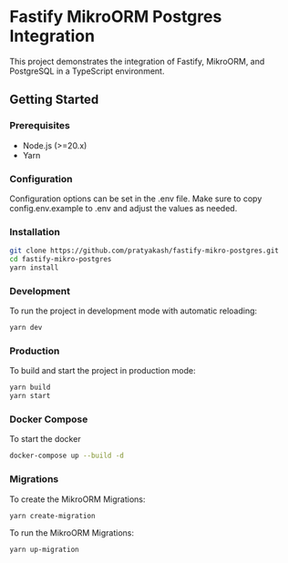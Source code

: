 # Fastify MikroORM Postgres Integration

This project demonstrates the integration of Fastify, MikroORM, and PostgreSQL in a TypeScript environment.

## Getting Started

### Prerequisites

- Node.js (>=20.x)
- Yarn

### Configuration
Configuration options can be set in the .env file. Make sure to copy config.env.example to .env and adjust the values as needed.

### Installation

```sh
git clone https://github.com/pratyakash/fastify-mikro-postgres.git
cd fastify-mikro-postgres
yarn install
```
### Development

To run the project in development mode with automatic reloading:
```sh
yarn dev
```

### Production
To build and start the project in production mode:
```sh
yarn build
yarn start
```

### Docker Compose
To start the docker 
```sh
docker-compose up --build -d
```

### Migrations
To create the MikroORM Migrations:
```sh
yarn create-migration
```

To run the MikroORM Migrations:
```sh
yarn up-migration
```

